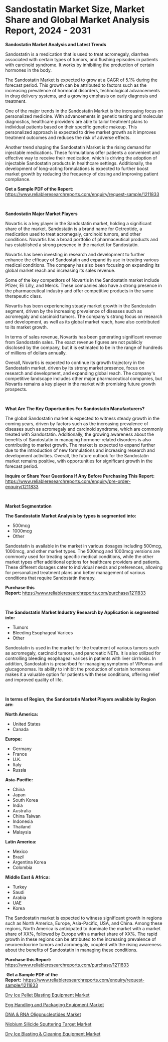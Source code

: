 <p><h1>Sandostatin Market Size, Market Share and Global Market Analysis Report, 2024 - 2031</h1></p><p><strong>Sandostatin Market Analysis and Latest Trends</strong></p>
<p><p>Sandostatin is a medication that is used to treat acromegaly, diarrhea associated with certain types of tumors, and flushing episodes in patients with carcinoid syndrome. It works by inhibiting the production of certain hormones in the body.</p><p>The Sandostatin Market is expected to grow at a CAGR of 5.1% during the forecast period. This growth can be attributed to factors such as the increasing prevalence of hormonal disorders, technological advancements in drug delivery systems, and a growing emphasis on early diagnosis and treatment.</p><p>One of the major trends in the Sandostatin Market is the increasing focus on personalized medicine. With advancements in genetic testing and molecular diagnostics, healthcare providers are able to tailor treatment plans to individual patients based on their specific genetic makeup. This personalized approach is expected to drive market growth as it improves treatment outcomes and reduces the risk of adverse effects.</p><p>Another trend shaping the Sandostatin Market is the rising demand for injectable medications. These formulations offer patients a convenient and effective way to receive their medication, which is driving the adoption of injectable Sandostatin products in healthcare settings. Additionally, the development of long-acting formulations is expected to further boost market growth by reducing the frequency of dosing and improving patient compliance.</p></p>
<p><strong>Get a Sample PDF of the Report:&nbsp;</strong> <a href="https://www.reliableresearchreports.com/enquiry/request-sample/1211833">https://www.reliableresearchreports.com/enquiry/request-sample/1211833</a></p>
<p>&nbsp;</p>
<p><strong>Sandostatin Major Market Players</strong></p>
<p><p>Novartis is a key player in the Sandostatin market, holding a significant share of the market. Sandostatin is a brand name for Octreotide, a medication used to treat acromegaly, carcinoid tumors, and other conditions. Novartis has a broad portfolio of pharmaceutical products and has established a strong presence in the market for Sandostatin.</p><p>Novartis has been investing in research and development to further enhance the efficacy of Sandostatin and expand its use in treating various medical conditions. The company has also been focusing on expanding its global market reach and increasing its sales revenue.</p><p>Some of the key competitors of Novartis in the Sandostatin market include Pfizer, Eli Lilly, and Merck. These companies also have a strong presence in the pharmaceutical industry and offer competitive products in the same therapeutic class.</p><p>Novartis has been experiencing steady market growth in the Sandostatin segment, driven by the increasing prevalence of diseases such as acromegaly and carcinoid tumors. The company's strong focus on research and development, as well as its global market reach, have also contributed to its market growth.</p><p>In terms of sales revenue, Novartis has been generating significant revenue from Sandostatin sales. The exact revenue figures are not publicly disclosed by the company, but it is estimated to be in the range of hundreds of millions of dollars annually.</p><p>Overall, Novartis is expected to continue its growth trajectory in the Sandostatin market, driven by its strong market presence, focus on research and development, and expanding global reach. The company's competitive landscape includes other major pharmaceutical companies, but Novartis remains a key player in the market with promising future growth prospects.</p></p>
<p>&nbsp;</p>
<p><strong>What Are The Key Opportunities For Sandostatin Manufacturers?</strong></p>
<p><p>The global Sandostatin market is expected to witness steady growth in the coming years, driven by factors such as the increasing prevalence of diseases such as acromegaly and carcinoid syndrome, which are commonly treated with Sandostatin. Additionally, the growing awareness about the benefits of Sandostatin in managing hormone-related disorders is also contributing to market growth. The market is expected to expand further due to the introduction of new formulations and increasing research and development activities. Overall, the future outlook for the Sandostatin market remains positive, with opportunities for significant growth in the forecast period.</p></p>
<p><strong>Inquire or Share Your Questions If Any Before Purchasing This Report:</strong> <a href="https://www.reliableresearchreports.com/enquiry/pre-order-enquiry/1211833">https://www.reliableresearchreports.com/enquiry/pre-order-enquiry/1211833</a></p>
<p>&nbsp;</p>
<p><strong>Market Segmentation</strong></p>
<p><strong>The Sandostatin Market Analysis by types is segmented into:</strong></p>
<p><ul><li>500mcg</li><li>1000mcg</li><li>Other</li></ul></p>
<p><p>Sandostatin is available in the market in various dosages including 500mcg, 1000mcg, and other market types. The 500mcg and 1000mcg versions are commonly used for treating specific medical conditions, while the other market types offer additional options for healthcare providers and patients. These different dosages cater to individual needs and preferences, allowing for personalized treatment plans and better management of various conditions that require Sandostatin therapy.</p></p>
<p><strong>Purchase this Report:&nbsp;</strong><a href="https://www.reliableresearchreports.com/purchase/1211833">https://www.reliableresearchreports.com/purchase/1211833</a></p>
<p>&nbsp;</p>
<p><strong>The Sandostatin Market Industry Research by Application is segmented into:</strong></p>
<p><ul><li>Tumors</li><li>Bleeding Esophageal Varices</li><li>Other</li></ul></p>
<p><p>Sandostatin is used in the market for the treatment of various tumors such as acromegaly, carcinoid tumors, and pancreatic NETs. It is also utilized for controlling bleeding esophageal varices in patients with liver cirrhosis. In addition, Sandostatin is prescribed for managing symptoms of VIPomas and glucagonomas. Its ability to inhibit the production of certain hormones makes it a valuable option for patients with these conditions, offering relief and improved quality of life.</p></p>
<p>&nbsp;</p>
<p><strong>In terms of Region, the Sandostatin Market Players available by Region are:</strong></p>
<p>
    <p> <strong> North America: </strong>
        <ul>
            <li>United States</li>
            <li>Canada</li>
        </ul>
        </p> 
    <p> <strong> Europe: </strong>
        <ul>
            <li>Germany</li>
            <li>France</li>
            <li>U.K.</li>
            <li>Italy</li>
            <li>Russia</li>
        </ul>
        </p> 
    <p> <strong> Asia-Pacific: </strong>
        <ul>
            <li>China</li>
            <li>Japan</li>
            <li>South Korea</li>
            <li>India</li>
            <li>Australia</li>
            <li>China Taiwan</li>
            <li>Indonesia</li>
            <li>Thailand</li>
            <li>Malaysia</li>
        </ul>
        </p> 
    <p> <strong> Latin America: </strong>
        <ul>
            <li>Mexico</li>
            <li>Brazil</li>
            <li>Argentina Korea</li>
            <li>Colombia</li>
        </ul>
        </p> 
    <p> <strong> Middle East & Africa: </strong>
        <ul>
            <li>Turkey</li>
            <li>Saudi</li>
            <li>Arabia</li>
            <li>UAE</li>
            <li>Korea</li>
        </ul>
    </p>
    </p>
<p><p>The Sandostatin market is expected to witness significant growth in regions such as North America, Europe, Asia-Pacific, USA, and China. Among these regions, North America is anticipated to dominate the market with a market share of XX%, followed by Europe with a market share of XX%. The rapid growth in these regions can be attributed to the increasing prevalence of neuroendocrine tumors and acromegaly, coupled with the rising awareness about the benefits of Sandostatin in managing these conditions.</p></p>
<p><strong>Purchase this Report: </strong><a href="https://www.reliableresearchreports.com/purchase/1211833">https://www.reliableresearchreports.com/purchase/1211833</a></p>
<p>&nbsp;<strong>Get a Sample PDF of the Report:&nbsp;&nbsp;</strong><a href="https://www.reliableresearchreports.com/enquiry/request-sample/1211833">https://www.reliableresearchreports.com/enquiry/request-sample/1211833</a></p>
<p><strong></strong></p>
<p><p><a href="https://medium.com/@adahhagenes4545/dry-ice-pellet-blasting-equipment-market-the-key-to-successful-business-strategy-forecast-till-e675c7c6beed">Dry Ice Pellet Blasting Equipment Market</a></p><p><a href="https://medium.com/@adahhagenes4545/egg-handling-and-packaging-equipment-market-size-reveals-the-best-marketing-channels-in-global-7edbe5c562e3">Egg Handling and Packaging Equipment Market</a></p><p><a href="https://medium.com/@adahhagenes4545/dna-amp-rna-oligonucleotides-nbsp-market-focuses-on-market-share-size-and-projected-forecast-5768dd7c94be">DNA & RNA Oligonucleotides Market</a></p><p><a href="https://medium.com/@marcoshoppe2023/niobium-silicide-sputtering-target-market-furnishes-information-on-market-share-market-trends-and-a9dd36d40f2e">Niobium Silicide Sputtering Target Market</a></p><p><a href="https://medium.com/@adahhagenes4545/dry-ice-blasting-amp-cleaning-equipment-market-size-cagr-trends-2024-2030-4d97111ab7d0">Dry Ice Blasting & Cleaning Equipment Market</a></p></p>